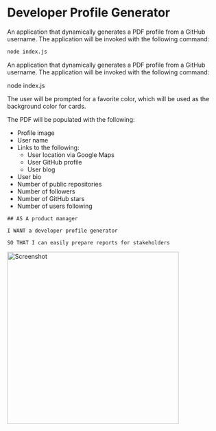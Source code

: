 # Developer Profile Generator

An application that dynamically generates a PDF profile from a GitHub username. The application will be invoked with the following command:

```sh
node index.js
```
An application that dynamically generates a PDF profile from a GitHub username. The application will be invoked with the following command:

node index.js

The user will be prompted for a favorite color, which will be used as the background color for cards.

The PDF will be populated with the following:

* Profile image
* User name
* Links to the following:
  * User location via Google Maps
  * User GitHub profile
  * User blog
* User bio
* Number of public repositories
* Number of followers
* Number of GitHub stars
* Number of users following


```
## AS A product manager

I WANT a developer profile generator

SO THAT I can easily prepare reports for stakeholders

```
 <img src="./Develop/sample.PNG" height="400" alt="Screenshot"/> 

